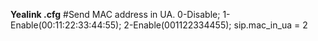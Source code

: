 __Yealink .cfg__
#Send MAC address in UA. 0-Disable; 1-Enable(00:11:22:33:44:55); 2-Enable(001122334455);
sip.mac_in_ua = 2
